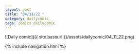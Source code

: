 ```yaml
---
layout: post
title: "04/11/22 "
category: dailycomic
tags: comics dailycomic
---
```

![Daily comic]({{ site.baseurl }}/assets/dailycomic/04_11_22.png)

{% include navigation.html %}

